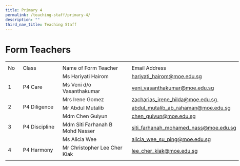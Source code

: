 ```yaml
---
title: Primary 4
permalink: /teaching-staff/primary-4/
description: ""
third_nav_title: Teaching Staff
---
```

Form Teachers
=======================
<table style="border-collapse:
 collapse;width:546pt" width="727" cellspacing="0" cellpadding="0" border="0"><colgroup><col style="mso-width-source:userset;mso-width-alt:1462;width:30pt" width="40"> <col style="mso-width-source:userset;mso-width-alt:4278;width:88pt" width="117"> <col style="mso-width-source:userset;mso-width-alt:10422;width:214pt" width="285"> <col style="mso-width-source:userset;mso-width-alt:10422;width:214pt" width="285"></colgroup><tbody><tr style="mso-height-source:userset;height:6.0pt" height="8"><td style="height:6.0pt;width:30pt" width="40" class="xl66" height="8"></td><td style="width:88pt" width="117"></td><td style="width:214pt" width="285"></td><td style="width:214pt" width="285" class="xl70"></td></tr><tr style="height:15.75pt" height="21"><td style="height:15.75pt;width:30pt" width="40" class="xl69" height="21">No</td><td style="border-left:none;width:88pt" width="117" class="xl68">Class</td><td style="border-left:none;width:214pt" width="285" class="xl68">Name of Form Teacher</td><td style="border-left:none" class="xl71">Email Address</td></tr><tr style="height:15.75pt" height="21"><td style="height:31.5pt;width:30pt" width="40" class="xl73" height="42" rowspan="2">
<br>1</td><td style="width:88pt" width="117" class="xl74" rowspan="2">
<br>P4 Care</td><td style="border-top:none" class="xl67">Ms Hariyati Hairom</td><td style="border-top:none;border-left:none" class="xl72"><a href="mailto:veni_vasanthakumar@moe.edu.sg">hariyati_hairom@moe.edu.sg</a></td></tr><tr style="height:15.75pt" height="21"><td style="height:15.75pt;border-top:none" class="xl67" height="21">Ms Veni d/o Vasanthakumar</td><td style="border-top:none;border-left:none" class="xl72"><a href="mailto:hariyati_hairom@moe.edu.sg">veni_vasanthakumar@moe.edu.sg</a></td></tr><tr style="height:15.75pt" height="21"><td style="height:31.5pt;width:30pt" width="40" class="xl73" height="42" rowspan="2">
<br>2</td><td style="width:88pt" width="117" class="xl74" rowspan="2">
<br>P4 Diligence</td><td style="border-top:none" class="xl67">Mrs Irene Gomez<span style="mso-spacerun:yes">&nbsp;</span></td><td style="border-top:none;border-left:none" class="xl72"><a href="mailto:abdul_mutalib_ab_rahaman@moe.edu.sg">zacharias_irene_hilda@moe.edu.sg&nbsp;</a></td></tr><tr style="height:15.75pt" height="21"><td style="height:15.75pt;border-top:none" class="xl67" height="21">Mr Abdul Mutalib</td><td style="border-top:none;border-left:none" class="xl72"><a href="mailto:zacharias_irene_hilda@moe.edu.sg">abdul_mutalib_ab_rahaman@moe.edu.sg</a></td></tr><tr style="height:15.75pt" height="21"><td style="height:31.5pt;width:30pt" width="40" class="xl73" height="42" rowspan="2">
<br>3</td><td style="width:88pt" width="117" class="xl74" rowspan="2">
<br>P4&nbsp;Discipline</td><td style="border-top:none" class="xl67">Mdm Chen Guiyun</td><td style="border-top:none;border-left:none" class="xl72"><a href="mailto:siti_farhanah_mohamed_nass@moe.edu.sg">chen_guiyun@moe.edu.sg</a></td></tr><tr style="height:15.75pt" height="21"><td style="height:15.75pt;border-top:none" class="xl67" height="21">Mdm Siti Farhanah B Mohd Nasser</td><td style="border-top:none;border-left:none" class="xl72"><a href="mailto:chen_guiyun@moe.edu.sg">siti_farhanah_mohamed_nass@moe.edu.sg</a></td></tr><tr style="height:15.75pt" height="21"><td style="height:31.5pt;width:30pt" width="40" class="xl73" height="42" rowspan="2">
<br>4</td><td style="width:88pt" width="117" class="xl74" rowspan="2">
<br>P4 Harmony</td><td style="border-top:none" class="xl67">Ms Alicia Wee<span style="mso-spacerun:yes">&nbsp;</span></td><td style="border-top:none;border-left:none" class="xl72"><a href="mailto:lee_cher_kiak@moe.edu.sg">alicia_wee_su_ping@moe.edu.sg</a></td></tr><tr style="height:15.75pt" height="21"><td style="height:15.75pt;border-top:none" class="xl67" height="21">Mr Christopher Lee Cher Kiak</td><td style="border-top:none;border-left:none" class="xl72"><a href="mailto:alicia_wee_su_ping@moe.edu.sg">lee_cher_kiak@moe.edu.sg</a></td></tr><tr style="mso-height-source:userset;height:4.5pt" height="6"><td style="height:4.5pt" class="xl66" height="6"></td><td></td><td></td><td class="xl70"></td></tr></tbody></table>